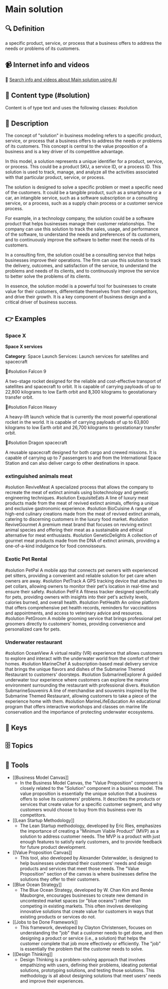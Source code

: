
# Main solution


## 🔍 Definition
a specific product, service, or process that a business offers to address the needs or problems of its customers.


## 📹 Internet info and videos
🤖 [Search info and videos about Main solution using AI](https://www.perplexity.ai/search?q=videos+about+Main+solution:+a+specific+product,+service,+or+process+that+a+business+offers+to+address+the+needs+or+problems+of+its+customers.
)


## 📰 Content type (#solution)
Content is of type text and uses the following classes: #solution


## 📖 Description
  The concept of "solution" in business modeling refers to a specific product, service, or process that a business offers to address the needs or problems of its customers. This concept is central to the value proposition of a business and is a key driver of its competitive advantage.
  
  In this model, a solution represents a unique identifier for a product, service, or process. This could be a product SKU, a service ID, or a process ID. This solution is used to track, manage, and analyze all the activities associated with that particular product, service, or process.
  
  The solution is designed to solve a specific problem or meet a specific need of the customers. It could be a tangible product, such as a smartphone or a car, an intangible service, such as a software subscription or a consulting service, or a process, such as a supply chain process or a customer service process.
  
  For example, in a technology company, the solution could be a software product that helps businesses manage their customer relationships. The company can use this solution to track the sales, usage, and performance of the software, to understand the needs and preferences of its customers, and to continuously improve the software to better meet the needs of its customers.
  
  In a consulting firm, the solution could be a consulting service that helps businesses improve their operations. The firm can use this solution to track the delivery, outcomes, and satisfaction of the service, to understand the problems and needs of its clients, and to continuously improve the service to better solve the problems of its clients.
  
  In essence, the solution model is a powerful tool for businesses to create value for their customers, differentiate themselves from their competitors, and drive their growth. It is a key component of business design and a critical driver of business success.


## 👉 Examples
  ### Space X
  **Space X services**
  
  **Category**:  Space Launch Services: Launch services for satellites and spacecraft
  
  💊#solution Falcon 9
  
  A two-stage rocket designed for the reliable and cost-effective transport of satellites and spacecraft to orbit. It is capable of carrying payloads of up to 22,800 kilograms to low Earth orbit and 8,300 kilograms to geostationary transfer orbit.
  
  💊#solution Falcon Heavy
  
  A heavy-lift launch vehicle that is currently the most powerful operational rocket in the world. It is capable of carrying payloads of up to 63,800 kilograms to low Earth orbit and 26,700 kilograms to geostationary transfer orbit.
  
  💊#solution Dragon spacecraft
  
  A reusable spacecraft designed for both cargo and crewed missions. It is capable of carrying up to 7 passengers to and from the International Space Station and can also deliver cargo to other destinations in space.
  
  ### 
  
  ### extinguished animals meat
  #solution ReviveMeat
  	A specialized process that allows the company to recreate the meat of extinct animals using biotechnology and genetic engineering techniques.
  #solution ExquisiteEats
  	A line of luxury meat products made from the meat of revived extinct animals, offering a unique and exclusive gastronomic experience.
  #solution BioCuisine
  	A range of high-end culinary creations made from the meat of revived extinct animals, catering to discerning customers in the luxury food market.
  #solution ReviveGourmet
  	A premium meat brand that focuses on reviving extinct animal species and offering their meat as a sustainable and ethical alternative for meat enthusiasts.
  #solution GeneticDelights
  	A collection of gourmet meat products made from the DNA of extinct animals, providing a one-of-a-kind indulgence for food connoisseurs.
  ### Exotic Pet Rental
  #solution PetPal
    	A mobile app that connects pet owners with experienced pet sitters, providing a convenient and reliable solution for pet care when owners are away.
  #solution PetTrack
    	A GPS tracking device that attaches to pet collars, allowing owners to monitor their pet's location in real-time and ensure their safety.
  #solution PetFit
    	A fitness tracker designed specifically for pets, providing owners with insights into their pet's activity levels, calories burned, and overall health.
  #solution PetHealth
    	An online platform that offers comprehensive pet health records, reminders for vaccinations and appointments, and access to veterinary advice and resources.
  #solution PetGroom
    	A mobile grooming service that brings professional pet groomers directly to customers' homes, providing convenience and personalized care for pets.
  ### Underwater restaurant
  #solution OceanView
  	A virtual reality (VR) experience that allows customers to explore and interact with the underwater world from the comfort of their homes.
  #solution MarineChef
  	A subscription-based meal delivery service that brings the unique flavors and dishes of the Submarine Themed Restaurant to customers' doorsteps.
  #solution SubmarineExplorer
  	A guided underwater tour experience where customers can explore the marine environment surrounding the restaurant with professional divers.
  #solution SubmarineSouvenirs
  	A line of merchandise and souvenirs inspired by the Submarine Themed Restaurant, allowing customers to take a piece of the experience home with them.
  #solution MarineLifeEducation
  	An educational program that offers interactive workshops and classes on marine life conservation and the importance of protecting underwater ecosystems.


## 🔑 Keys
  


## 🗄️ Topics
  


## 🧰 Tools
  - [[Business Model Canvas]]
    - In the Business Model Canvas, the "Value Proposition" component is closely related to the "Solution" component in a business model. The value proposition is essentially the unique solution that a business offers to solve its customers' problems. It describes the products or services that create value for a specific customer segment, and why customers would choose to buy from this business over its competitors.
  - [[Lean Startup Methodology]]
    - The Lean Startup methodology, developed by Eric Ries, emphasizes the importance of creating a "Minimum Viable Product" (MVP) as a solution to address customer needs. The MVP is a product with just enough features to satisfy early customers, and to provide feedback for future product development.
  - [[Value Proposition Canvas]]
    - This tool, also developed by Alexander Osterwalder, is designed to help businesses understand their customers' needs and design products and services that meet those needs. The "Value Proposition" section of the canvas is where businesses define the solutions they offer to their customers.
  - [[Blue Ocean Strategy]]
    - The Blue Ocean Strategy, developed by W. Chan Kim and Renée Mauborgne, encourages businesses to create new demand in uncontested market spaces (or "blue oceans") rather than competing in existing markets. This often involves developing innovative solutions that create value for customers in ways that existing products or services do not.
  - [[Jobs to be Done Framework]]
    - This framework, developed by Clayton Christensen, focuses on understanding the "job" that a customer needs to get done, and then designing a product or service (i.e., a solution) that helps the customer complete that job more effectively or efficiently. The "job" is essentially the problem that the customer needs to solve.
  - [[Design Thinking]]
    - Design Thinking is a problem-solving approach that involves empathizing with users, defining their problems, ideating potential solutions, prototyping solutions, and testing those solutions. This methodology is all about designing solutions that meet users' needs and improve their experiences.
